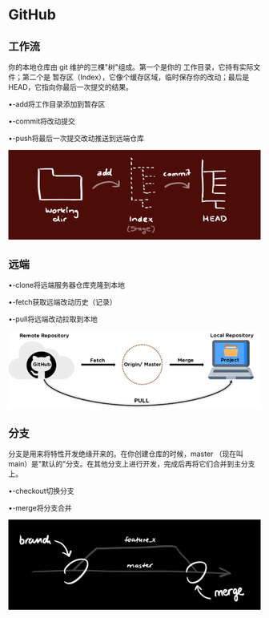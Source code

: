 # GitHub

## 工作流

你的本地仓库由 git 维护的三棵"树"组成。第一个是你的 工作目录，它持有实际文件；第二个是 暂存区（Index），它像个缓存区域，临时保存你的改动；最后是 HEAD，它指向你最后一次提交的结果。

•-add将工作目录添加到暂存区

•-commit将改动提交

•-push将最后一次提交改动推送到远端仓库

![image-20220324144958400](github.assets/image-20220324144958400.png)

## 远端

•-clone将远端服务器仓库克隆到本地

•-fetch获取远端改动历史（记录）

•-pull将远端改动拉取到本地

![image-20220324145030677](github.assets/image-20220324145030677.png)

## 分支

分支是用来将特性开发绝缘开来的。在你创建仓库的时候，master （现在叫main）是"默认的"分支。在其他分支上进行开发，完成后再将它们合并到主分支上。

•-checkout切换分支

•-merge将分支合并

![image-20220324145048235](github.assets/image-20220324145048235.png)
